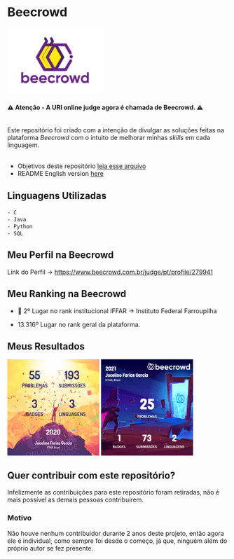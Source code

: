 
 # Beecrowd

 <img src="foto/bee.png" width="220" height="150"> 

 #### <b> :warning: Atenção - A URI online judge agora é chamada de Beecrowd.</b> :warning:
<br>
Este repositório foi criado com a intenção de divulgar as soluções feitas na plataforma <i>Beecrowd</i> com o intuito de melhorar minhas <i>skills</i> em cada linguagem.
<br>
<br>

  - Objetivos deste repositório [leia esse arquivo](https://github.com/jocelinoFG017/URI-online-judge-solutions/blame/master/Objetivos.md)
  - README English version [here](https://github.com/jocelinoFG017/URI-online-judge-solutions/blame/master/ReadmeENGLISH.md)

## Linguagens Utilizadas 
    - C
    - Java
    - Python
    - SQL

##  Meu Perfil na Beecrowd
Link do Perfil -> https://www.beecrowd.com.br/judge/pt/profile/279941
<br>

## Meu Ranking na Beecrowd
  
 - :2nd_place_medal:  2º Lugar no rank institucional IFFAR -> Instituto Federal Farroupilha


 - 13.316º Lugar no rank geral da plataforma.


## Meus Resultados 
 <img src="foto/2020.jpg" width="210" height="220"> <img src="foto/2021.png" width="210" height="220"> 


  <h2>Quer contribuir com este repositório? </h2>
  <p>Infelizmente as contribuições para este repositório foram retiradas, não é mais possível as demais pessoas contribuirem.</p>
   <h3> Motivo </h3>
    Não houve nenhum contribuidor durante 2 anos deste projeto, então agora ele é individual, como sempre foi desde o começo, já que, ninguém além do próprio autor se fez presente.